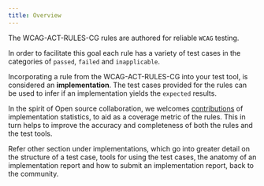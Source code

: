 ```yaml
---
title: Overview
---
```


The WCAG-ACT-RULES-CG rules are authored for reliable `WCAG` testing. 

In order to facilitate this goal each rule has a variety of test cases in the categories of `passed`, `failed` and `inapplicable`. 

Incorporating a rule from the WCAG-ACT-RULES-CG into your test tool, is considered an **implementation**. The test cases provided for the rules can be used to infer if an implementation yields the `expected` results.

In the spirit of Open source collaboration, we welcomes [contributions](/pages/contribute) of implementation statistics, to aid as a coverage metric of the rules. This in turn helps to improve the accuracy and completeness of both the rules and the test tools.

Refer other section under implementations, which go into greater detail on the structure of a test case, tools for using the test cases, the anatomy of an implementation report and how to submit an implementation report, back to the community.
